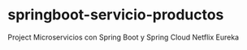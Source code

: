 # springboot-servicio-productos
Project Microservicios con Spring Boot y Spring Cloud Netflix Eureka